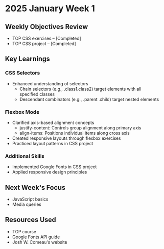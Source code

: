 # 2025 January Week 1

## Weekly Objectives Review
- TOP CSS exercises – [Completed]
- TOP CSS project – [Completed]

## Key Learnings
### CSS Selectors
- Enhanced understanding of selectors
  - Chain selectors (e.g., .class1.class2) target elements with all specified classes
  - Descendant combinators (e.g., .parent .child) target nested elements

### Flexbox Mode
- Clarified axis-based alignment concepts
  - justify-content: Controls group alignment along primary axis
  - align-items: Positions individual items along cross axis
- Created responsive layouts through flexbox exercises
- Practiced layout patterns in CSS project

### Additional Skills
- Implemented Google Fonts in CSS project
- Applied responsive design principles

## Next Week's Focus
- JavaScript basics
- Media queries

## Resources Used
- TOP course
- Google Fonts API guide
- Josh W. Comeau's website